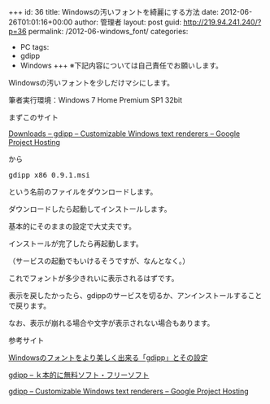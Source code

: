 +++
id: 36
title: Windowsの汚いフォントを綺麗にする方法
date: 2012-06-26T01:01:16+00:00
author: 管理者
layout: post
guid: http://219.94.241.240/?p=36
permalink: /2012-06-windows_font/
categories:
  - PC
tags:
  - gdipp
  - Windows
+++
※下記内容については自己責任でお願いします。

Windowsの汚いフォントを少しだけマシにします。
  
筆者実行環境：Windows 7 Home Premium SP1 32bit

まずこのサイト
  
<a title="Downloads - gdipp - Customizable Windows text renderers - Google Project Hosting" href="http://code.google.com/p/gdipp/downloads/list" target="_blank">Downloads &#8211; gdipp &#8211; Customizable Windows text renderers &#8211; Google Project Hosting</a>
  
から

<pre class="brush: plain; title: ; notranslate" title="">gdipp_x86_0.9.1.msi
</pre>

という名前のファイルをダウンロードします。

ダウンロードしたら起動してインストールします。
  
基本的にそのままの設定で大丈夫です。
  
インストールが完了したら再起動します。
  
（サービスの起動でもいけるそうですが、なんとなく。）

これでフォントが多少きれいに表示されるはずです。
  
表示を戻したかったら、gdippのサービスを切るか、アンインストールすることで戻ります。

なお、表示が崩れる場合や文字が表示されない場合もあります。

参考サイト
  
<a title="Windowsのフォントをより美しく出来る「gdipp」とその設定" href="http://lufesu.blog3.fc2.com/blog-entry-57.html" target="_blank">Windowsのフォントをより美しく出来る「gdipp」とその設定</a>
  
<a title="gdipp - ｋ本的に無料ソフト・フリーソフト" href="http://www.gigafree.net/system/registry/gdipp.html" target="_blank">gdipp &#8211; ｋ本的に無料ソフト・フリーソフト</a>
  
 <a title="gdipp - Customizable Windows text renderers - Google Project Hosting" href="http://code.google.com/p/gdipp/" target="_blank">gdipp &#8211; Customizable Windows text renderers &#8211; Google Project Hosting</a>